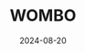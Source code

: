 ---  
layout: startup_page  
title: "WOMBO"  
id: "wombo.ai"  
permalink: "/wombowombo.ai08202024/"  
website: "https://www.wombo.ai/"  
funding_round: ""  
funding_amount: "$9M"  
investors: "Round13 Digital Asset Fund, NVIDIA, CoreWeave, SBI, Web3.com"  
about: "WOMBO is a global leader in consumer AI applications, known for its creative approach to AI in entertainment. With over 200 million downloads across its apps, including the Google \"App of the Year\" winner WOMBO Dream, it focuses on making AI-powered creativity accessible to everyone."  
markets: "AI, Entertainment"  
hq: "Toronto, Ontario, Canada"  
founded_year: "2020"  
linkedin: "https://www.linkedin.com/company/wombo-ai"  
twitter: "https://twitter.com/WOMBO"  
instagram: ""  
facebook: "https://www.facebook.com/WOMBOai"  
crunchbase: "https://www.crunchbase.com/organization/wombo"  
pitchbook: "https://pitchbook.com/profiles/company/467094-61"  

date_display: "20-Aug-2024"  
date: "2024-08-20"

# SEO Optimization  
meta_title: "WOMBO -  Funding ($9M)"  
meta_description: "WOMBO, WOMBO is a global leader in consumer AI applications, known for its creative approach to AI in entertainment. With over 200 million downloads across i..."  
meta_keywords: "WOMBO, AI, Entertainment,  funding"  
canonical_url: "https://startup.projectstartups.com/wombowombo.ai08202024/"  
---